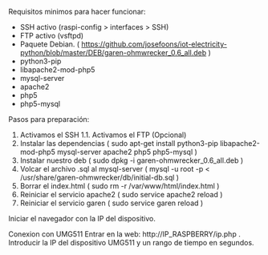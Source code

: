 Requisitos minimos para hacer funcionar:
- SSH activo (raspi-config > interfaces > SSH)
- FTP activo (vsftpd)
- Paquete Debian. ( https://github.com/josefoons/iot-electricity-python/blob/master/DEB/garen-ohmwrecker_0.6_all.deb )
- python3-pip
- libapache2-mod-php5
- mysql-server
- apache2
- php5
- php5-mysql
	
Pasos para preparación:
1. Activamos el SSH
1.1. Activamos el FTP (Opcional)
2. Instalar las dependencias ( sudo apt-get install python3-pip libapache2-mod-php5 mysql-server apache2 php5 php5-mysql )
3. Instalar nuestro deb ( sudo dpkg -i garen-ohmwrecker_0.6_all.deb )
4. Volcar el archivo .sql al mysql-server ( mysql -u root -p < /usr/share/garen-ohmwrecker/db/initial-db.sql )
5. Borrar el index.html ( sudo rm -r /var/www/html/index.html )
6. Reiniciar el servicio apache2 ( sudo service apache2 reload )
7. Reiniciar el servicio garen ( sudo service garen reload )
	
Iniciar el navegador con la IP del dispositivo.

Conexion con UMG511
Entrar en la web: http://IP_RASPBERRY/ip.php .
Introducir la IP del dispositivo UMG511 y un rango de tiempo en segundos.
	
	
